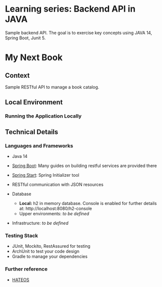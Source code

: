 # Learning series: Backend API in JAVA
Sample backend API. The goal is to exercise key concepts using JAVA 14, Spring Boot, Junit 5.


# My Next Book

## Context
Sample RESTful API to manage a book catalog. 

## Local Environment

### Running the Application Locally

## Technical Details
### Languages and Frameworks 
* Java 14
* [Spring Boot](https://spring.io/guides): Many guides on building restful services are provided there 
* [Spring Start](https://start.spring.io/): Spring Initializer tool
* RESTful communication with JSON resources

* Database
    * **Local:** h2 in memory database. Console is enabled for further details at: http://localhost:8080/h2-console 
    * Upper environments: _to be defined_
* Infrastructure: _to be defined_

### Testing Stack
* JUnit, Mockito, RestAssured for testing
* ArchUnit to test your code design
* Gradle to manage your dependencies


### Further reference
* [HATEOS](https://spring.io/guides/gs/rest-hateoas/#scratch)